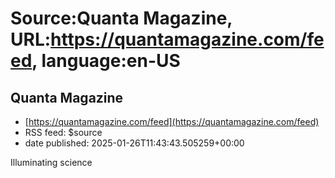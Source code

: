 # Source:Quanta Magazine, URL:https://quantamagazine.com/feed, language:en-US

## Quanta Magazine
 - [https://quantamagazine.com/feed](https://quantamagazine.com/feed)
 - RSS feed: $source
 - date published: 2025-01-26T11:43:43.505259+00:00

Illuminating science

